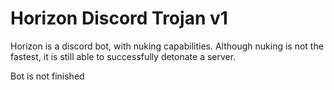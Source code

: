 # Horizon Discord Trojan v1
 Horizon is a discord bot, with nuking capabilities. Although nuking is not the fastest, it is still able to successfully detonate a server.


Bot is not finished
